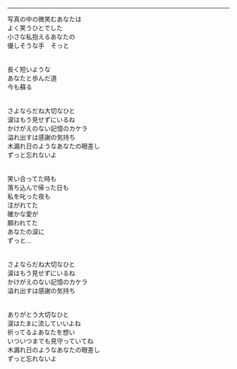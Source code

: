 
---

写真の中の微笑むあなたは \
よく笑うひとでした \
小さな私抱えるあなたの \
優しそうな手　そっと \
\
\
長く短いような \
あなたと歩んだ道 \
今も蘇る\
\
\
さよならだね大切なひと\
涙はもう見せずにいるね \
かけがえのない記憶のカケラ \
溢れ出すは感謝の気持ち \
木漏れ日のようなあなたの眼差し\
ずっと忘れないよ \
\
\
笑い合ってた時も\
落ち込んで帰った日も \
私を叱った夜も \
注がれてた \
確かな愛が \
願われてた \
あなたの涙に \
ずっと… \
\
\
さよならだね大切なひと \
涙はもう見せずにいるね \
かけがえのない記憶のカケラ \
溢れ出すは感謝の気持ち \
\
\
ありがとう大切なひと \
涙はたまに流していいよね \
祈ってるよあなたを想い \
いついつまでも見守っていてね \
木漏れ日のようなあなたの眼差し \
ずっと忘れないよ 

